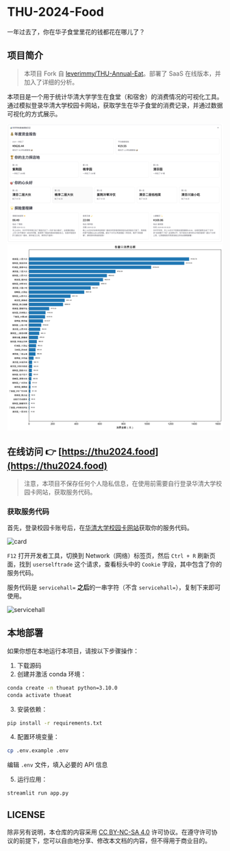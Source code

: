 # THU-2024-Food

一年过去了，你在华子食堂里花的钱都花在哪儿了？

## 项目简介

> 本项目 Fork 自 [leverimmy/THU-Annual-Eat](https://github.com/leverimmy/THU-Annual-Eat)。部署了 SaaS 在线版本，并加入了详细的分析。

本项目是一个用于统计华清大学学生在食堂（和宿舍）的消费情况的可视化工具。通过模拟登录华清大学校园卡网站，获取学生在华子食堂的消费记录，并通过数据可视化的方式展示。

![demo](./demo.png)
![demo2](./demo2.png)

## 在线访问 👉 [https://thu2024.food](https://thu2024.food)

> 注意，本项目不保存任何个人隐私信息，在使用前需要自行登录华清大学校园卡网站，获取服务代码。

### 获取服务代码

首先，登录校园卡账号后，在[华清大学校园卡网站](https://card.tsinghua.edu.cn/userselftrade)获取你的服务代码。

![card](./card.png)

`F12` 打开开发者工具，切换到 Network（网络）标签页，然后 `Ctrl + R` 刷新页面，找到 `userselftrade` 这个请求，查看标头中的 `Cookie` 字段，其中包含了你的服务代码。

服务代码是 `servicehall=` **之后**的一串字符（不含 `servicehall=`），复制下来即可使用。

![servicehall](./servicehall.png)

## 本地部署

如果你想在本地运行本项目，请按以下步骤操作：

1. 下载源码
2. 创建并激活 conda 环境：
```bash
conda create -n thueat python=3.10.0
conda activate thueat
```

3. 安装依赖：
```bash
pip install -r requirements.txt
```

4. 配置环境变量：
```bash
cp .env.example .env
```
编辑 `.env` 文件，填入必要的 API 信息

5. 运行应用：
```bash
streamlit run app.py
```

## LICENSE

除非另有说明，本仓库的内容采用 [CC BY-NC-SA 4.0](https://creativecommons.org/licenses/by-nc-sa/4.0/) 许可协议。在遵守许可协议的前提下，您可以自由地分享、修改本文档的内容，但不得用于商业目的。